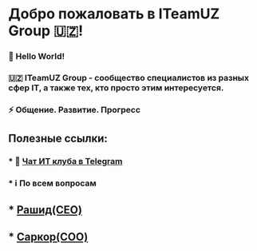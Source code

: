 # Добро пожаловать в ITeamUZ Group :uzbekistan:!

### 🤖 Hello World!

### :uzbekistan: ITeamUZ Group - сообщество специалистов из разных сфер IT, а также тех, кто просто этим интересуется.

### ⚡️ Общение. Развитие. Прогресс


## Полезные ссылки:
### * 💬 [Чат ИТ клуба в Telegram](https://t.me/iteamuz_group)
### * ℹ️ По всем вопросам 
##     * [Рашид(CEO)](https://t.me/rashaprogramming)
##     * [Саркор(COO)](https://t.me/sigmanaxoy)
